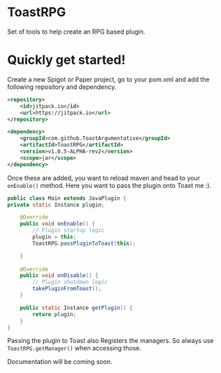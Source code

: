 # ToastRPG
Set of tools to help create an RPG based plugin.

# Quickly get started!

Create a new Spigot or Paper project, go to your pom.xml and add the following repository and dependency.

```xml
<repository>
    <id>jitpack.io</id>
    <url>https://jitpack.io</url>
</repository>
```
```xml
<dependency>
    <groupId>com.github.ToastArgumentative</groupId>
    <artifactId>ToastRPG</artifactId>
    <version>v1.0.5-ALPHA-rev2</version>
    <scope>jar</scope>
</dependency>

```

Once these are added, you want to reload maven and head to your `onEnable()` method. Here you want to pass the plugin
onto Toast me :). 

```java
public class Main extends JavaPlugin {
private static Instance plugin;

    @Override
    public void onEnable() {
        // Plugin startup logic
        plugin = this;
        ToastRPG.passPluginToToast(this);

    }
    
    @Override
    public void onDisable() {
        // Plugin shutdown logic
        takePluginFromToast();
    }

    public static Instance getPlugin() {
        return plugin;
    }
}
```

Passing the plugin to Toast also Registers the managers. So always use `ToastRPG.getManager()` when accessing those. 

Documentation will be coming soon.

